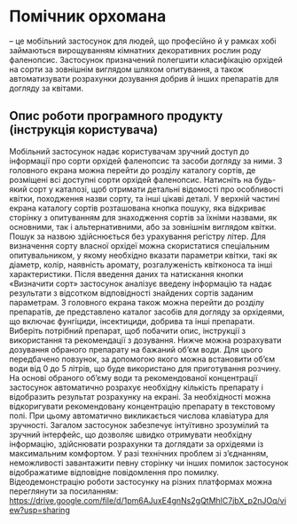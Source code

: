 # Помічник орхомана 
– це мобільний застосунок для людей, що професійно й у рамках хобі займаються вирощуванням кімнатних декоративних рослин роду фаленопсис. Застосунок призначений полегшити класифікацію орхідей на сорти за зовнішнім виглядом шляхом опитування, а також автоматизувати розрахунки дозування добрив й інших препаратів для догляду за квітами.

## Опис роботи програмного продукту (інструкція користувача)

Мобільний застосунок надає користувачам зручний доступ до інформації про сорти орхідей фаленопсис та засоби догляду за ними. З головного екрана можна перейти до розділу каталогу сортів, де розміщені всі доступні сорти орхідей фаленопсис. Натисніть на будь-який сорт у каталозі, щоб отримати детальні відомості про особливості квітки, походження назви сорту, та інші цікаві деталі. 
У верхній частині екрана каталогу сортів розташована кнопка пошуку, яка відкриває сторінку з опитуванням для знаходження сортів за їхніми назвами, як основними, так і альтернативними, або за зовнішнім виглядом квітки. Пошук за назвою здійснюється без урахування регістру літер. Для визначення сорту власної орхідеї можна скористатися спеціальним опитувальником, у якому необхідно вказати параметри квітки, такі як діаметр, колір, наявність аромату, розгалуженість квітконоса та інші характеристики. Після введення даних та натискання кнопки «Визначити сорт» застосунок аналізує введену інформацію та надає результати з відсотком відповідності знайдених сортів заданим параметрам.
З головного екрана також можна перейти до розділу препаратів, де представлено каталог засобів для догляду за орхідеями, що включає фунгіциди, інсектициди, добрива та інші препарати. Виберіть потрібний препарат, щоб побачити опис, інструкції з використання та рекомендації з дозування. Нижче можна розрахувати дозування обраного препарату на бажаний об’єм води. Для цього передбачено повзунок, за допомогою якого можна встановити об’єм води від 0 до 5 літрів, що буде використано для приготування розчину. На основі обраного об’єму води та рекомендованої концентрації застосунок автоматично розрахує необхідну кількість препарату і відобразить результат розрахунку на екрані. За необхідності можна відкоригувати рекомендовану концентрацію препарату в текстовому полі.  При цьому автоматично викликається числова клавіатура для зручності.
Загалом застосунок забезпечує інтуїтивно зрозумілий та зручний інтерфейс, що дозволяє швидко отримувати необхідну інформацію, здійснювати розрахунки та доглядати за орхідеями із максимальним комфортом.
У разі технічних проблем зі з’єднанням, неможливості завантажити певну сторінку чи інших помилок застосунок відображатиме відповідне повідомлення про помилку. 
Відеодемонстрацію роботи застосунку на різних платформах можна переглянути за посиланням: https://drive.google.com/file/d/1pm6AJuxE4gnNs2gQtMhlC7jbX_p2nJOq/view?usp=sharing 
